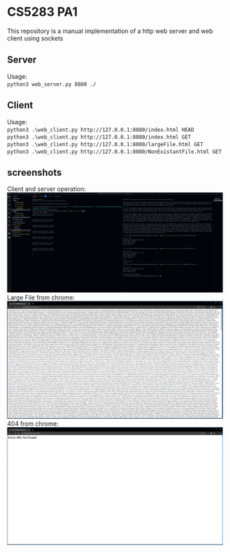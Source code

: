 # CS5283 PA1

This repository is a manual implementation of a http web server and web client using sockets

## Server

Usage:  
`python3 web_server.py 8080 ./`

## Client

Usage:  
`python3 .\web_client.py http://127.0.0.1:8080/index.html HEAD`  
`python3 .\web_client.py http://127.0.0.1:8080/index.html GET`  
`python3 .\web_client.py http://127.0.0.1:8080/largeFile.html GET`  
`python3 .\web_client.py http://127.0.0.1:8080/NonExistantFile.html GET`  

## screenshots

Client and server operation:
![ClientAndServerOperation](/img/demo.png?raw=true "Server and Client Operation")  
Large File from chrome:
![LargeFileFromChrome](/img/LargeFileFromChrome.png?raw=True "Large File from chrome")
404 from chrome:
![404](/img/404FromChrome.png?raw=True "404 from Chrome")  
